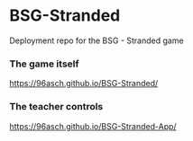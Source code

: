 # BSG-Stranded
Deployment repo for the BSG - Stranded game

### The game itself
https://96asch.github.io/BSG-Stranded/

### The teacher controls
https://96asch.github.io/BSG-Stranded-App/
